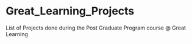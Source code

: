 # Great_Learning_Projects
List of Projects done during the Post Graduate Program course @ Great Learning
